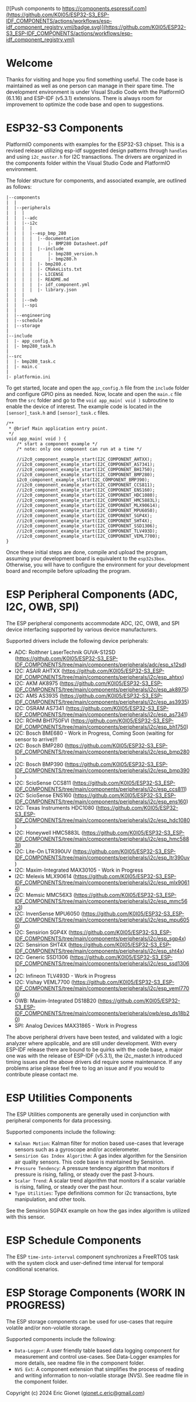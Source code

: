 [![Push components to https://components.espressif.com](https://github.com/K0I05/ESP32-S3_ESP-IDF_COMPONENTS/actions/workflows/esp-idf_component_registry.yml/badge.svg)](https://github.com/K0I05/ESP32-S3_ESP-IDF_COMPONENTS/actions/workflows/esp-idf_component_registry.yml)

# Welcome
Thanks for visiting and hope you find something useful.  The code base is maintained as well as one person can manage in their spare time. The development environment is under Visual Studio Code with the PlatformIO (6.1.16) and ESP-IDF (v5.3.1) extensions.  There is always room for improvement to optimize the code base and open to suggestions.

# ESP32-S3 Components
PlatformIO components with examples for the ESP32-S3 chipset.  This is a revised release utilizing esp-idf suggested design patterns through `handles` and using `i2c_master.h` for I2C transactions.  The drivers are organized in the components folder within the Visual Studio Code and PlatformIO environment.

The folder structure for components, and associated example, are outlined as follows:
```
|--components
|  |
|  |--peripherals
|  |  |
|  |  |--adc
|  |  |--i2c
|  |  |  |
|  |  |  |--esp_bmp_280
|  |  |  |  |--documentation
|  |  |  |      |- BMP280 Datasheet.pdf
|  |  |  |  |--include
|  |  |  |      |- bmp280_version.h
|  |  |  |      |- bmp280.h
|  |  |  |  |- bmp280.c
|  |  |  |  |- CMakeLists.txt
|  |  |  |  |- LICENSE
|  |  |  |  |- README.md
|  |  |  |  |- idf_component.yml
|  |  |  |  |- library.json
|  |  |
|  |  |--owb
|  |  |--spi
|  |
|  |--engineering
|  |--schedule
|  |--storage
|
|--include
|  |- app_config.h
|  |- bmp280_task.h
|
|--src
|  |- bmp280_task.c
|  |- main.c
|
|- platformio.ini
```
To get started, locate and open the `app_config.h` file from the `include` folder and configure GPIO pins as needed.  Now, locate and open the `main.c` file from the `src` folder and go to the `void app_main( void )` subroutine to enable the device of interest.  The example code is located in the `[sensor]_task.h` and `[sensor]_task.c` files.
```
/**
 * @brief Main application entry point.
 */
void app_main( void ) {
    /* start a component example */
    /* note: only one component can run at a time */
    
    //i2c0_component_example_start(I2C_COMPONENT_AHTXX);
    //i2c0_component_example_start(I2C_COMPONENT_AS7341);
    //i2c0_component_example_start(I2C_COMPONENT_BH1750);
    //i2c0_component_example_start(I2C_COMPONENT_BMP280);
    i2c0_component_example_start(I2C_COMPONENT_BMP390);
    //i2c0_component_example_start(I2C_COMPONENT_CCS811);
    //i2c0_component_example_start(I2C_COMPONENT_ENS160);
    //i2c0_component_example_start(I2C_COMPONENT_HDC1080);
    //i2c0_component_example_start(I2C_COMPONENT_HMC5883L);
    //i2c0_component_example_start(I2C_COMPONENT_MLX90614);
    //i2c0_component_example_start(I2C_COMPONENT_MPU6050);
    //i2c0_component_example_start(I2C_COMPONENT_SGP4X);
    //i2c0_component_example_start(I2C_COMPONENT_SHT4X);
    //i2c0_component_example_start(I2C_COMPONENT_SSD1306);
    //i2c0_component_example_start(I2C_COMPONENT_TLV493D);
    //i2c0_component_example_start(I2C_COMPONENT_VEML7700);
}
```
Once these initial steps are done, compile and upload the program, assuming your development board is equivalent to the `esp32s3box`.  Otherwise, you will have to configure the environment for your development board and recompile before uploading the program.

# ESP Peripheral Components (ADC, I2C, OWB, SPI)
The ESP peripheral components accommodate ADC, I2C, OWB, and SPI device interfacing supported by various device manufacturers.

Supported drivers include the following device peripherals:
 
 - ADC: Roithner LaserTechnik GUVA-S12SD (https://github.com/K0I05/ESP32-S3_ESP-IDF_COMPONENTS/tree/main/components/peripherals/adc/esp_s12sd)
 - I2C: ASAIR AHTXX (https://github.com/K0I05/ESP32-S3_ESP-IDF_COMPONENTS/tree/main/components/peripherals/i2c/esp_ahtxx)
 - I2C: AKM AK8975 (https://github.com/K0I05/ESP32-S3_ESP-IDF_COMPONENTS/tree/main/components/peripherals/i2c/esp_ak8975)
 - I2C: AMS AS3935 (https://github.com/K0I05/ESP32-S3_ESP-IDF_COMPONENTS/tree/main/components/peripherals/i2c/esp_as3935)
 - I2C: OSRAM AS7341 (https://github.com/K0I05/ESP32-S3_ESP-IDF_COMPONENTS/tree/main/components/peripherals/i2c/esp_as7341)
 - I2C: ROHM BH1750FVI (https://github.com/K0I05/ESP32-S3_ESP-IDF_COMPONENTS/tree/main/components/peripherals/i2c/esp_bh1750)
 - I2C: Bosch BME680 - Work in Progress, Coming Soon (waiting for sensor to arrive)!! 
 - I2C: Bosch BMP280 (https://github.com/K0I05/ESP32-S3_ESP-IDF_COMPONENTS/tree/main/components/peripherals/i2c/esp_bmp280)
 - I2C: Bosch BMP390 (https://github.com/K0I05/ESP32-S3_ESP-IDF_COMPONENTS/tree/main/components/peripherals/i2c/esp_bmp390)
 - I2C: ScioSense CCS811 (https://github.com/K0I05/ESP32-S3_ESP-IDF_COMPONENTS/tree/main/components/peripherals/i2c/esp_ccs811)
 - I2C: ScioSense ENS160 (https://github.com/K0I05/ESP32-S3_ESP-IDF_COMPONENTS/tree/main/components/peripherals/i2c/esp_ens160)
 - I2C: Texas Instruments HDC1080 (https://github.com/K0I05/ESP32-S3_ESP-IDF_COMPONENTS/tree/main/components/peripherals/i2c/esp_hdc1080)
 - I2C: Honeywell HMC5883L (https://github.com/K0I05/ESP32-S3_ESP-IDF_COMPONENTS/tree/main/components/peripherals/i2c/esp_hmc5883l)
 - I2C: Lite-On LTR390UV (https://github.com/K0I05/ESP32-S3_ESP-IDF_COMPONENTS/tree/main/components/peripherals/i2c/esp_ltr390uv)
 - I2C: Maxim-Integrated MAX30105 - Work in Progress
 - I2C: Melexis MLX90614 (https://github.com/K0I05/ESP32-S3_ESP-IDF_COMPONENTS/tree/main/components/peripherals/i2c/esp_mlx90614)
 - I2C: Memsic MMC56X3 (https://github.com/K0I05/ESP32-S3_ESP-IDF_COMPONENTS/tree/main/components/peripherals/i2c/esp_mmc56x3)
 - I2C: InvenSense MPU6050 (https://github.com/K0I05/ESP32-S3_ESP-IDF_COMPONENTS/tree/main/components/peripherals/i2c/esp_mpu6050)
 - I2C: Sensirion SGP4X (https://github.com/K0I05/ESP32-S3_ESP-IDF_COMPONENTS/tree/main/components/peripherals/i2c/esp_sgp4x)
 - I2C: Sensirion SHT4X (https://github.com/K0I05/ESP32-S3_ESP-IDF_COMPONENTS/tree/main/components/peripherals/i2c/esp_sht4x)
 - I2C: Generic SSD1306 (https://github.com/K0I05/ESP32-S3_ESP-IDF_COMPONENTS/tree/main/components/peripherals/i2c/esp_ssd1306)
 - I2C: Infineon TLV493D - Work in Progress
 - I2C: Vishay VEML7700 (https://github.com/K0I05/ESP32-S3_ESP-IDF_COMPONENTS/tree/main/components/peripherals/i2c/esp_veml7700)
 - OWB: Maxim-Integrated DS18B20 (https://github.com/K0I05/ESP32-S3_ESP-IDF_COMPONENTS/tree/main/components/peripherals/owb/esp_ds18b20)
 - SPI: Analog Devices MAX31865 - Work in Progress
 
The above peripheral drivers have been tested, and validated with a logic analyzer where applicable, and are still under development. With every ESP-IDF release there are bound to be quirks with the code base, a major one was with the release of ESP-IDF (v5.3.1), the i2c_master.h introduced timing issues and the above drivers did require some maintenance.  If any problems arise please feel free to log an issue and if you would to contribute please contact me.

# ESP Utilities Components
The ESP Utilities components are generally used in conjunction with peripheral components for data processing.

Supported components include the following:

- `Kalman Motion`: Kalman filter for motion based use-cases that leverage sensors such as a gyroscope and/or accelerometer.
- `Sensirion Gas Index Algorithm`: A gas index algorithm for the Sensirion air quality sensors.  This code base is maintained by Sensirion.
- `Pressure Tendency`: A pressure tendency algorithm that monitors if pressure is rising, falling, or steady over the past 3-hours.
- `Scalar Trend`: A scalar trend algorithm that monitors if a scalar variable is rising, falling, or steady over the past hour.
- `Type Utilities`: Type definitions common for i2c transactions, byte manipulation, and other tools.

See the Sensirion SGP4X example on how the gas index algorithm is utilized with this sensor.

# ESP Schedule Components
The ESP `time-into-interval` component synchronizes a FreeRTOS task with the system clock and user-defined time interval for temporal conditional scenarios.

# ESP Storage Components (WORK IN PROGRESS)
The ESP storage components can be used for use-cases that require volatile and/or non-volatile storage.

Supported components include the following:

- `Data-Logger`: A user friendly table based data logging component for measurement and control use-cases.  See Data-Logger examples for more details, see readme file in the component folder.
- `NVS Ext`: A component extension that simplifies the process of reading and writing information to non-volatile storage (NVS).  See readme file in the component folder.


Copyright (c) 2024 Eric Gionet (gionet.c.eric@gmail.com)